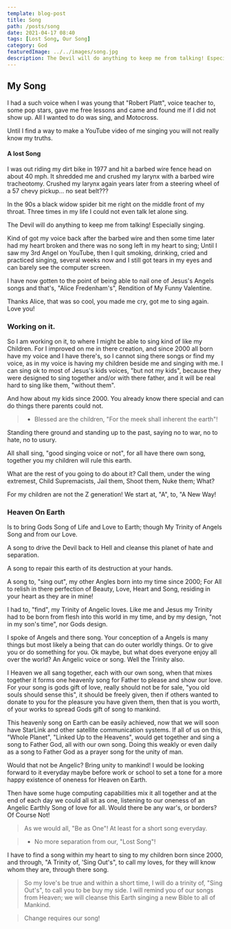 ```yaml
---
template: blog-post
title: Song
path: /posts/song
date: 2021-04-17 08:40
tags: [Lost Song, Our Song]
category: God
featuredImage: ../../images/song.jpg
description: The Devil will do anything to keep me from talking! Especially singing
---
```


## My Song

I had a such voice when I was young that "Robert Platt", voice teacher to, some pop stars, gave me free lessons and came and found me if I did not show up. All I wanted to do was sing, and Motocross.

Until I find a way to make a YouTube video of me singing you will not really know my truths.

#### A lost Song

I was out riding my dirt bike in 1977 and hit a barbed wire fence head on about 40 mph. It shredded me and crushed my larynx with a barbed wire tracheotomy. Crushed my larynx again years later from a steering wheel of a 57 chevy pickup... no seat belt???

In the 90s a black widow spider bit me right on the middle front of my throat. Three times in my life I could not even talk let alone sing.

The Devil will do anything to keep me from talking! Especially singing.

Kind of got my voice back after the barbed wire and then some time later had my heart broken and there was no song left in my heart to sing; Until I saw my 3rd Angel on YouTube, then I quit smoking, drinking, cried and practiced singing, several weeks now and I still got tears in my eyes and can barely see the computer screen.

I have now gotten to the point of being able to nail one of Jesus's Angels songs and that's, "Alice Fredenham's", Rendition of My Funny Valentine.

Thanks Alice, that was so cool, you made me cry, got me to sing again. Love you!

### Working on it.

So I am working on it, to where I might be able to sing kind of like my Children. For I improved on me in there creation, and since 2000 all born have my voice and I have there's, so I cannot sing there songs or find my voice, as in my voice is having my children beside me and singing with me.
I can sing ok to most of Jesus's kids voices, "but not my kids", because they were designed to sing together and/or with there father, and it will be real hard to sing like them, "without them".

And how about my kids since 2000. You already know there special and can do things there parents could not.

> - Blessed are the children, "For the meek shall inherent the earth"!

Standing there ground and standing up to the past, saying no to war, no to hate, no to usury.

All shall sing, "good singing voice or not", for all have there own song, together you my children will rule this earth.

What are the rest of you going to do about it? Call them, under the wing extremest, Child Supremacists, Jail them, Shoot them, Nuke them; What?

For my children are not the Z generation! We start at, "A", to, "A New Way!

### Heaven On Earth

Is to bring Gods Song of Life and Love to Earth; though My Trinity of Angels Song and from our Love.

A song to drive the Devil back to Hell and cleanse this planet of hate and separation.

A song to repair this earth of its destruction at your hands.

A song to, "sing out", my other Angles born into my time since 2000; For All to relish in there perfection of Beauty, Love, Heart and Song, residing in your heart as they are in mine!

I had to, "find", my Trinity of Angelic loves. Like me and Jesus my Trinity had to be born from flesh into this world in my time, and by my design, "not in my son's time", nor Gods design.

I spoke of Angels and there song. Your conception of a Angels is many things but most likely a being that can do outer worldly things. Or to give you or do something for you. Ok maybe, but what does everyone enjoy all over the world? An Angelic voice or song. Well the Trinity also.

I Heaven we all sang together, each with our own song, when that mixes together it forms one heavenly song for Father to please and show our love. For your song is gods gift of love, really should not be for sale, "you old souls should sense this", it should be freely given, then if others wanted to donate to you for the pleasure you have given them, then that is you worth, of your works to spread Gods gift of song to mankind.

This heavenly song on Earth can be easily achieved, now that we will soon have StarLink and other satellite communication systems. If all of us on this, "Whole Planet", "Linked Up to the Heavens", would get together and sing a song to Father God, all with our own song. Doing this weakly or even daily as a song to Father God as a prayer song for the unity of man.

Would that not be Angelic? Bring unity to mankind! I would be looking forward to it everyday maybe before work or school to set a tone for a more happy existence of oneness for Heaven on Earth.

Then have some huge computing capabilities mix it all together and at the end of each day we could all sit as one, listening to our oneness of an Angelic Earthly Song of love for all. Would there be any war's, or borders? Of Course Not!

> As we would all, "Be as One"! At least for a short song everyday.

> - No more separation from our, "Lost Song"!

I have to find a song within my heart to sing to my children born since 2000, and through, "A Trinity of, 'Sing Out's", to call my loves, for they will know whom they are, through there song.

> So my love's be true and within a short time, I will do a trinity of, "Sing Out's", to call you to be buy my side. I will remind you of our songs from Heaven; we will cleanse this Earth singing a new Bible to all of Mankind.

> Change requires our song!
